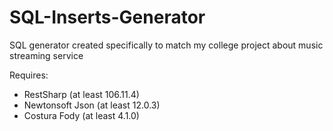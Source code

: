 # SQL-Inserts-Generator
SQL generator created specifically to match my college project about music streaming service

Requires:
- RestSharp (at least 106.11.4)
- Newtonsoft Json (at least 12.0.3)
- Costura Fody (at least 4.1.0)
